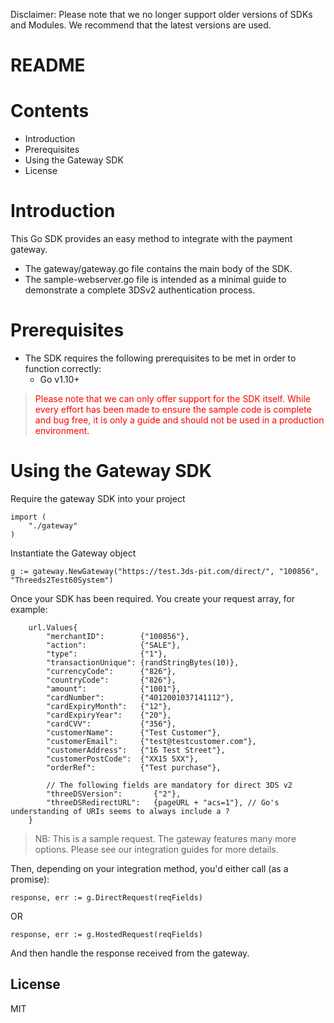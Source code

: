 Disclaimer: Please note that we no longer support older versions of SDKs and Modules. We recommend that the latest versions are used.

# README

# Contents
- Introduction
- Prerequisites
- Using the Gateway SDK
- License

# Introduction
This Go SDK provides an easy method to integrate with the payment gateway.
 - The gateway/gateway.go file contains the main body of the SDK.
 - The sample-webserver.go file is intended as a minimal guide to demonstrate a complete 3DSv2 authentication process.

# Prerequisites
- The SDK requires the following prerequisites to be met in order to function correctly:
    - Go v1.10+

> <span style="color: red">Please note that we can only offer support for the SDK itself. While every effort has been made to ensure the sample code is complete and bug free, it is only a guide and should not be used in a production environment.</span>

# Using the Gateway SDK

Require the gateway SDK into your project

```
import (
	"./gateway"
)
```

Instantiate the Gateway object

```
g := gateway.NewGateway("https://test.3ds-pit.com/direct/", "100856", "Threeds2Test60System")
```

Once your SDK has been required. You create your request array, for example:

```
	url.Values{
		"merchantID":        {"100856"},
		"action":            {"SALE"},
		"type":              {"1"},
		"transactionUnique": {randStringBytes(10)},
		"currencyCode":      {"826"},
		"countryCode":       {"826"},
		"amount":            {"1001"},
		"cardNumber":        {"4012001037141112"},
		"cardExpiryMonth":   {"12"},
		"cardExpiryYear":    {"20"},
		"cardCVV":           {"356"},
		"customerName":      {"Test Customer"},
		"customerEmail":     {"test@testcustomer.com"},
		"customerAddress":   {"16 Test Street"},
		"customerPostCode":  {"XX15 5XX"},
		"orderRef":          {"Test purchase"},

		// The following fields are mandatory for direct 3DS v2
		"threeDSVersion":       {"2"},
		"threeDSRedirectURL":   {pageURL + "acs=1"}, // Go's understanding of URIs seems to always include a ?
	}

```
> NB: This is a sample request. The gateway features many more options. Please see our integration guides for more details.

Then, depending on your integration method, you'd either call (as a promise):

```
response, err := g.DirectRequest(reqFields)
```

OR

```
response, err := g.HostedRequest(reqFields)
```

And then handle the response received from the gateway.

License
----
MIT
